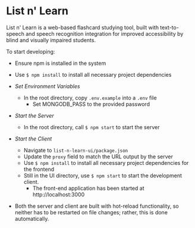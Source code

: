 # List n' Learn

List n' Learn is a web-based flashcard studying tool, built with text-to-speech and speech recognition integration for improved accessibility by blind and visually impaired students.

To start developing:
- Ensure npm is installed in the system
- Use `$ npm install` to install all necessary project dependencies

- *Set Environment Variables*
  - In the root directory, copy `.env.example` into a `.env` file
    - Set MONGODB_PASS to the provided password
- *Start the Server*
  - In the root directory, call `$ npm start` to start the server
- *Start the Client*
  - Navigate to `list-n-learn-ui/package.json`
  - Update the `proxy` field to match the URL output by the server
  - Use `$ npm install` to install all necessary project dependencies for the frontend
  - Still in the UI directory, use `$ npm start` to start the development client.
    - The front-end application has been started at http://localhost:3000

- Both the server and client are built with hot-reload functionality, so neither has to be restarted on file changes; rather, this is done automatically.